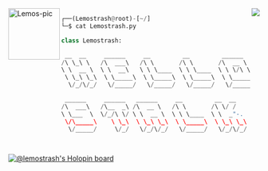 </div>

  <img align="left" alt="Lemos-pic" height="103" src="https://icon-library.com/images/pixel-icon-tumblr/pixel-icon-tumblr-13.jpg">

  <img align="right" src="https://github-readme-stats.vercel.app/api/top-langs/?username=lemostrash&layout=compact&langs_count=7&theme=material-palenight"/>

</div>

```python
┌──(Lemostrash@root)-[~/]
└─$ cat Lemostrash.py

class Lemostrash:

 __  __     ______     __         __         ______    
/\ \_\ \   /\  ___\   /\ \       /\ \       /\  __ \   
\ \  __ \  \ \  __\   \ \ \____  \ \ \____  \ \ \/\ \  
 \ \_\ \_\  \ \_____\  \ \_____\  \ \_____\  \ \_____\ 
  \/_/\/_/   \/_____/   \/_____/   \/_____/   \/_____/

 ______     ______   ______     __         __  __     ______     ______    
/\  ___\   /\__  _\ /\  __ \   /\ \       /\ \/ /    /\  ___\   /\  == \   
\ \___  \  \/_/\ \/ \ \  __ \  \ \ \____  \ \  _"-.  \ \  __\   \ \  __<   
 \/\_____\    \ \_\  \ \_\ \_\  \ \_____\  \ \_\ \_\  \ \_____\  \ \_\ \_\ 
  \/_____/     \/_/   \/_/\/_/   \/_____/   \/_/\/_/   \/_____/   \/_/ /_/

                                                                           
```

[![@lemostrash's Holopin board](https://holopin.me/lemostrash)](https://holopin.io/@lemostrash)
   

